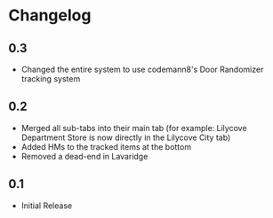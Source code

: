 # Changelog

## 0.3
- Changed the entire system to use codemann8's Door Randomizer tracking system

## 0.2
- Merged all sub-tabs into their main tab (for example: Lilycove Department Store is now directly in the Lilycove City tab)
- Added HMs to the tracked items at the bottom
- Removed a dead-end in Lavaridge

## 0.1
- Initial Release